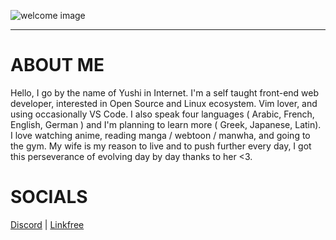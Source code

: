 ![welcome image](https://zupimages.net/up/23/05/uq11.gif)
___
# ABOUT ME

Hello, I go by the name of Yushi in Internet. I'm a self taught front-end web developer, interested in Open Source and Linux ecosystem. Vim lover, and using occasionally VS Code. I also speak four languages ( Arabic, French, English, German ) and I'm planning to learn more ( Greek, Japanese, Latin). I love watching anime, reading manga / webtoon / manwha, and going to the gym. My wife is my reason to live and to push further every day, I got this perseverance of evolving day by day thanks to her <3.

# SOCIALS 

[Discord](discord.com/users/1071758711330193478) | [Linkfree](https://linkfree.eddiehub.io/Yushi5058)


